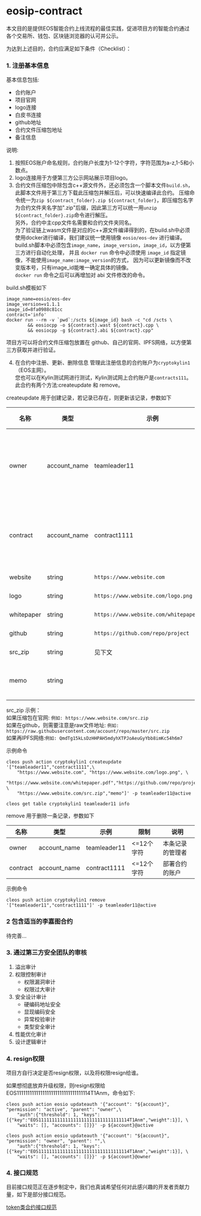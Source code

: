 # eosip-contract

本文目的是提供EOS智能合约上线流程的最佳实践，促进项目方的智能合约通过各个交易所、钱包、区块链浏览器的认可并公示。

为达到上述目的，合约应满足如下条件（Checklist）：

### 1. 注册基本信息
基本信息包括:
- 合约账户
- 项目官网
- logo连接 
- 白皮书连接 
- github地址
- 合约文件压缩包地址 
- 备注信息

说明:
1. 按照EOS账户命名规则，合约账户长度为1-12个字符，字符范围为a-z,1-5和小数点。  
2. logo连接用于方便第三方公示网站展示项目logo。  
3. 合约文件压缩包中除包含c++源文件外，还必须包含一个脚本文件`build.sh`，此脚本文件用于第三方下载此压缩包并解压后，可以快速编译此合约。
压缩命令统一为`zip ${contract_folder}.zip ${contract_folder}`，即压缩包名字为合约文件夹名字加".zip"后缀，因此第三方可以统一用`unzip ${contract_folder}.zip`命令进行解压。  
另外，合约中主cpp文件名需要和合约文件夹同名。  
为了验证链上wasm文件是对应的c++源文件编译得到的，在build.sh中必须使用docker进行编译，我们建议统一使用镜像 `eosio/eos-dev` 进行编译。  
build.sh脚本中必须包含`image_name`，`image_version`，`image_id`，以方便第三方进行自动化处理，
并且 `docker run` 命令中必须使用 `image_id` 指定镜像，不能使用`image_name:image_version`的方式，
因为可以更新镜像而不改变版本号，只有image_id能唯一确定具体的镜像。  
`docker run` 命令之后可以再增加对 abi 文件修改的命令。  

build.sh模板如下
``` 
image_name=eosio/eos-dev
image_version=v1.1.1
image_id=8fa0988c81cc
contract='info'
docker run --rm -v `pwd`:/scts ${image_id} bash -c "cd /scts \
        && eosiocpp -o ${contract}.wast ${contract}.cpp \
        && eosiocpp -g ${contract}.abi ${contract}.cpp"
```

项目方可以将合约文件压缩包放置在 github、自己的官网、IPFS网络，以方便第三方获取并进行验证。

4. 在合约中注册、更新、删除信息
管理此注册信息的合约账户为`cryptokylin1`（EOS主网）。  
您也可以在Kylin测试网进行测试，Kylin测试网上合约账户是`contracts111`。  
此合约有两个方法:createupdate 和 remove。  

createupdate 用于创建记录，若记录已存在，则更新该记录，参数如下   

| 名称  | 类型  | 示例  | 限制 | 说明 |
|---|---|---|---|---|
| owner     | account_name  | teamleader11                        | <=12个字符  | 本条记录的管理者 |
| contract  | account_name  | contract1111                        | <=12个字符  |部署合约的账户 |
| website   | string  | `https://www.website.com`                 | <=50个字符  |  |
| logo      | string  | `https://www.website.com/logo.png`        | <=100个字符 |  |
| whitepaper| string  | `https://www.website.com/whitepaper.pdf`  | <=100个字符 |  |
| github    | string  | `https://github.com/repo/project`         | <=100个字符 |  |
| src_zip   | string  | 见下文                                     | <=100个字符 |  |
| memo      | string  |                                           | <=300个字符 | 一段文字 |


src_zip 示例：  
如果压缩包在官网: `例如: https://www.website.com/src.zip`  
如果在github，则需要注意是raw文件地址: `例如: https://raw.githubusercontent.com/account/repo/master/src.zip`  
如果再IPFS网络:`例如: QmdTg15kLsDzHHPAH5mdyhXTPJoAeuGyYbb8imKc54h6m7`  

示例命令
```
cleos push action cryptokylin1 createupdate '["teamleader11","contract1111",\
    "https://www.website.com", "https://www.website.com/logo.png", \
    "https://www.website.com/whitepaper.pdf","https://github.com/repo/project", \
    "https://www.website.com/src.zip","memo"]' -p teamleader11@active
    
cleos get table cryptokylin1 teamleader11 info
```



remove 用于删除一条记录，参数如下 
  
| 名称  | 类型  | 示例  | 限制 | 说明 |
|---|---|---|---|---|
| owner     | account_name  | teamleader11  | <=12个字符 | 本条记录的管理者 |
| contract  | account_name  | contract1111  | <=12个字符  |部署合约的账户 |

示例命令
```
cleos push action cryptokylin1 remove '["teamleader11","contract1111"]' -p teamleader11@active
```

### 2 包含适当的李嘉图合约
待完善...

### 3. 通过第三方安全团队的审核
1. 溢出审计
2. 权限控制审计
    - 权限漏洞审计
    - 权限过大审计
3. 安全设计审计
    - 硬编码地址安全
    - 显现编码安全
    - 异常校验审计
    - 类型安全审计
4. 性能优化审计
5. 设计逻辑审计


### 4. resign权限  
项目方自行决定是否resign权限，以及将权限resign给谁。 
 
如果想彻底放弃升级权限，则resign权限给 EOS1111111111111111111111111111111114T1Anm，命令如下:
``` 
cleos push action eosio updateauth '{"account": "${account}", "permission": "active", "parent": "owner",\
    "auth":{"threshold": 1, "keys": [{"key":"EOS1111111111111111111111111111111114T1Anm","weight":1}], \
    "waits": [], "accounts": []}}' -p ${account}@active
    
cleos push action eosio updateauth '{"account": "${account}", "permission": "owner", "parent": "",\
    "auth":{"threshold": 1, "keys": [{"key":"EOS1111111111111111111111111111111114T1Anm","weight":1}], \
    "waits": [], "accounts": []}}' -p ${account}@owner      
```

### 4. 接口规范
目前接口规范正在逐步制定中，我们也真诚希望任何对此感兴趣的开发者贡献力量，如下是部分接口规范。

[token类合约接口规范](https://github.com/cryptokylin/KEEP/blob/master/interfaces/token.md)